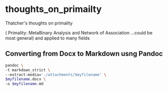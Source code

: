 # thoughts_on_primailty
Thatcher's thoughts on primality

( Primality: MetaBinary Analysis and Network of Association ...could be most general) and applied to many fields

## Converting from Docx to Markdown usng Pandoc

```bash
pandoc \
-t markdown_strict \
--extract-media='./attachments/$myfilename' \
$myfilename.docx \
-o $myfilename.md
```

